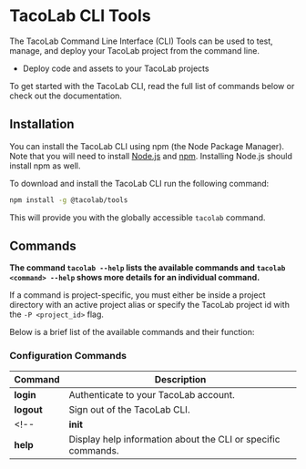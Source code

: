 # TacoLab CLI Tools

The TacoLab Command Line Interface (CLI) Tools can be used to test, manage, and deploy your TacoLab project from the command line.  
  
- Deploy code and assets to your TacoLab projects
  
To get started with the TacoLab CLI, read the full list of commands below or check out the documentation.

## Installation
You can install the TacoLab CLI using npm (the Node Package Manager). Note that you will need to install
[Node.js](http://nodejs.org/) and [npm](https://npmjs.org/). Installing Node.js should install npm as well.

To download and install the TacoLab CLI run the following command:

```bash
npm install -g @tacolab/tools
```

This will provide you with the globally accessible `tacolab` command.

## Commands
**The command `tacolab --help` lists the available commands and `tacolab <command> --help` shows more details for an individual command.**

If a command is project-specific, you must either be inside a project directory with an
active project alias or specify the TacoLab project id with the `-P <project_id>` flag.

Below is a brief list of the available commands and their function:

### Configuration Commands

| Command | Description |
| ------- | ----------- |
| **login**    | Authenticate to your TacoLab account. |
| **logout**   | Sign out of the TacoLab CLI. |
<!-- | **init**     | Setup a new TacoLab project in the current directory. This command will create a `tacolab.json` configuration file in your current directory. | -->
| **help**     | Display help information about the CLI or specific commands. |